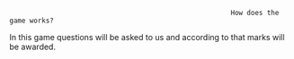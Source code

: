                                                            How does the game works?
In this game questions will be asked to us and according to that marks will be awarded.
